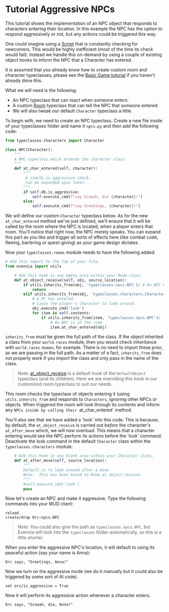 # Tutorial Aggressive NPCs


This tutorial shows the implementation of an NPC object that responds to characters entering their
location. In this example the NPC has the option to respond aggressively or not, but any actions
could be triggered this way.

One could imagine using a [Script](./Scripts) that is constantly checking for newcomers. This would be
highly inefficient (most of the time its check would fail). Instead we handle this on-demand by
using a couple of existing object hooks to inform the NPC that a Character has entered.

It is assumed that you already know how to create custom room and character typeclasses, please see
the [Basic Game tutorial](./Tutorial-for-basic-MUSH-like-game) if you haven't already done this.

What we will need is the following:

- An NPC typeclass that can react when someone enters.
- A custom [Room](./Objects#rooms) typeclass that can tell the NPC that someone entered.
- We will also tweak our default `Character` typeclass a little.

To begin with, we need to create an NPC typeclass. Create a new file inside of your typeclasses
folder and name it `npcs.py` and then add the following code:

```python
from typeclasses.characters import Character

class NPC(Character):
    """
    A NPC typeclass which extends the character class.
    """
    def at_char_entered(self, character):
        """
         A simple is_aggressive check.
         Can be expanded upon later.
        """
        if self.db.is_aggressive:
            self.execute_cmd(f"say Graaah, die {character}!")
        else:
            self.execute_cmd(f"say Greetings, {character}!")
```

We will define our custom `Character` typeclass below. As for the new `at_char_entered` method we've
just defined, we'll ensure that it will be called by the room where the NPC is located, when a
player enters that room.  You'll notice that right now, the NPC merely speaks.  You can expand this
part as you like and trigger all sorts of effects here (like combat code, fleeing, bartering or
quest-giving) as your game design dictates.

Now your `typeclasses.rooms` module needs to have the following added:

```python
# Add this import to the top of your file.
from evennia import utils

    # Add this hook in any empty area within your Room class.
    def at_object_receive(self, obj, source_location):
        if utils.inherits_from(obj, 'typeclasses.npcs.NPC'): # An NPC has entered
            return
        elif utils.inherits_from(obj, 'typeclasses.characters.Character'):
            # A PC has entered.
            # Cause the player's character to look around.
            obj.execute_cmd('look')
            for item in self.contents:
                if utils.inherits_from(item, 'typeclasses.npcs.NPC'):
                    # An NPC is in the room
                    item.at_char_entered(obj)
```

`inherits_from` must be given the full path of the class. If the object inherited a class from your
`world.races` module, then you would check inheritance with `world.races.Human`, for example. There
is no need to import these prior, as we are passing in the full path. As a matter of a fact,
`inherits_from` does not properly work if you import the class and only pass in the name of the
class.

> Note:
[at_object_receive](https://github.com/evennia/evennia/blob/master/evennia/objects/objects.py#L1529)
is a default hook of the `DefaultObject` typeclass (and its children). Here we are overriding this
hook in our customized room typeclass to suit our needs.

This room checks the typeclass of objects entering it (using `utils.inherits_from` and responds to
`Characters`, ignoring other NPCs or objects.  When triggered the room will look through its
contents and inform any `NPCs inside by calling their `at_char_entered` method.

You'll also see that we have added a 'look' into this code. This is because, by default, the
`at_object_receive` is carried out *before* the character's `at_after_move` which, we will now
overload.  This means that a character entering would see the NPC perform its actions before the
'look' command. Deactivate the look command in the default `Character` class within the
`typeclasses.characters` module:

```python
    # Add this hook in any blank area within your Character class.
    def at_after_move(self, source_location):
        """
        Default is to look around after a move
        Note:  This has been moved to Room.at_object_receive
        """
        #self.execute_cmd('look')
        pass
```

Now let's create an NPC and make it aggressive. Type the following commands into your MUD client:
```
reload
create/drop Orc:npcs.NPC
```

> Note: You could also give the path as `typeclasses.npcs.NPC`, but Evennia will look into the
`typeclasses` folder automatically, so this is a little shorter.

When you enter the aggressive NPC's location, it will default to using its peaceful action (say your
name is Anna):

```
Orc says, "Greetings, Anna!"
```

Now we turn on the aggressive mode (we do it manually but it could also be triggered by some sort of
AI code).

```
set orc/is_aggressive = True
```

Now it will perform its aggressive action whenever a character enters.

```
Orc says, "Graaah, die, Anna!"
```
